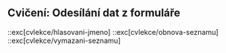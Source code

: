 ## Cvičení: Odesílání dat z formuláře

::exc[cvlekce/hlasovani-jmeno]
::exc[cvlekce/obnova-seznamu]
::exc[cvlekce/vymazani-seznamu]

